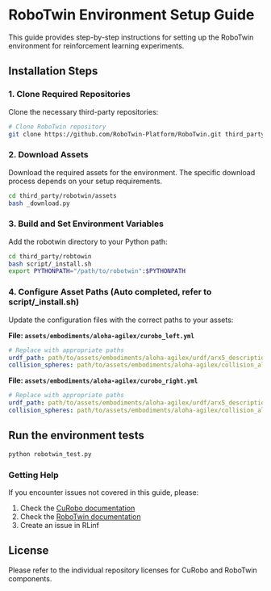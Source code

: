 # RoboTwin Environment Setup Guide

This guide provides step-by-step instructions for setting up the RoboTwin environment for reinforcement learning experiments.

## Installation Steps

### 1. Clone Required Repositories

Clone the necessary third-party repositories:

```bash
# Clone RoboTwin repository
git clone https://github.com/RoboTwin-Platform/RoboTwin.git third_party/robtowin
```

### 2. Download Assets

Download the required assets for the environment. The specific download process depends on your setup requirements.

```bash
cd third_party/robotwin/assets
bash _download.py
```

### 3. Build and Set Environment Variables

Add the robotwin directory to your Python path:

```bash
cd third_party/robtowin
bash script/_install.sh
export PYTHONPATH="/path/to/robotwin":$PYTHONPATH
```

### 4. Configure Asset Paths (Auto completed, refer to script/_install.sh)

Update the configuration files with the correct paths to your assets:

**File: `assets/embodiments/aloha-agilex/curobo_left.yml`**
```yaml
# Replace with appropriate paths
urdf_path: path/to/assets/embodiments/aloha-agilex/urdf/arx5_description_isaac.urdf
collision_spheres: path/to/assets/embodiments/aloha-agilex/collision_aloha_left.yml
```

**File: `assets/embodiments/aloha-agilex/curobo_right.yml`**
```yaml
# Replace with appropriate paths
urdf_path: path/to/assets/embodiments/aloha-agilex/urdf/arx5_description_isaac.urdf
collision_spheres: path/to/assets/embodiments/aloha-agilex/collision_aloha_right.yml
```

## Run the environment tests

```bash
python robotwin_test.py
```

### Getting Help

If you encounter issues not covered in this guide, please:
1. Check the [CuRobo documentation](https://github.com/NVlabs/curobo)
2. Check the [RoboTwin documentation](https://github.com/RoboTwin-Platform/RoboTwin)
3. Create an issue in RLinf

## License

Please refer to the individual repository licenses for CuRobo and RoboTwin components.
